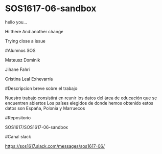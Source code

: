 # SOS1617-06-sandbox



hello you...


Hi there
And another change

Trying close a issue

#Alumnos SOS 

Mateusz Dominik


Jihane Fahri


Cristina Leal Exhevarría

#Descripcion breve sobre el trabajo 

Nuestro trabajo consistirá en reunir los datos del área de educación que se encuentren abiertos
Los países elegidos de donde hemos obtenido estos datos son España, Polonia y Marruecos

#Repositorio

SOS1617/SOS1617-06-sandbox

#Canal slack

https://sos1617.slack.com/messages/sos1617-06/

